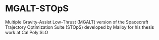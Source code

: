 # MGALT-STOpS
 Multiple Gravity-Assist Low-Thrust (MGALT) version of the Spacecraft Trajectory Optimization Suite (STOpS) developed by Malloy for his thesis work at Cal Poly SLO
